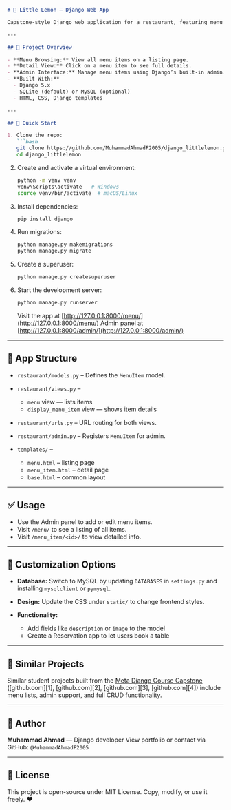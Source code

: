 
````markdown
# 🍋 Little Lemon — Django Web App

Capstone-style Django web application for a restaurant, featuring menu listings, detailed item pages, and admin management.

---

## 📌 Project Overview

- **Menu Browsing:** View all menu items on a listing page.
- **Detail View:** Click on a menu item to see full details.
- **Admin Interface:** Manage menu items using Django’s built-in admin.
- **Built With:**  
  - Django 5.x  
  - SQLite (default) or MySQL (optional)  
  - HTML, CSS, Django templates

---

## 🚀 Quick Start

1. Clone the repo:
   ```bash
   git clone https://github.com/MuhammadAhmadF2005/django_littlelemon.git
   cd django_littlelemon
````

2. Create and activate a virtual environment:

   ```bash
   python -m venv venv
   venv\Scripts\activate   # Windows
   source venv/bin/activate  # macOS/Linux
   ```

3. Install dependencies:

   ```bash
   pip install django
   ```

4. Run migrations:

   ```bash
   python manage.py makemigrations
   python manage.py migrate
   ```

5. Create a superuser:

   ```bash
   python manage.py createsuperuser
   ```

6. Start the development server:

   ```bash
   python manage.py runserver
   ```

   Visit the app at [http://127.0.0.1:8000/menu/](http://127.0.0.1:8000/menu/)
   Admin panel at [http://127.0.0.1:8000/admin/](http://127.0.0.1:8000/admin/)

---

## 🧩 App Structure

* `restaurant/models.py` – Defines the `MenuItem` model.
* `restaurant/views.py` –

  * `menu` view — lists items
  * `display_menu_item` view — shows item details
* `restaurant/urls.py` – URL routing for both views.
* `restaurant/admin.py` – Registers `MenuItem` for admin.
* `templates/` –

  * `menu.html` – listing page
  * `menu_item.html` – detail page
  * `base.html` – common layout

---

## ✅ Usage

* Use the Admin panel to add or edit menu items.
* Visit `/menu/` to see a listing of all items.
* Visit `/menu_item/<id>/` to view detailed info.

---

## 🔧 Customization Options

* **Database:** Switch to MySQL by updating `DATABASES` in `settings.py` and installing `mysqlclient` or `pymysql`.
* **Design:** Update the CSS under `static/` to change frontend styles.
* **Functionality:**

  * Add fields like `description` or `image` to the model
  * Create a Reservation app to let users book a table

---

## 🧱 Similar Projects

Similar student projects built from the [Meta Django Course Capstone](https://github.com/karisalim/littlelemon-django) ([github.com][1], [github.com][2], [github.com][3], [github.com][4]) include menu lists, admin support, and full CRUD functionality.

---

## 👤 Author

**Muhammad Ahmad** — Django developer
View portfolio or contact via GitHub: `@MuhammadAhmadF2005`

---

## 📝 License

This project is open-source under MIT License. Copy, modify, or use it freely. ❤️

```

